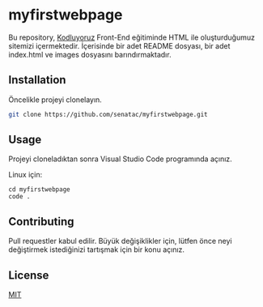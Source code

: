 # myfirstwebpage
Bu repository, [Kodluyoruz](https://kodluyoruz.org) Front-End eğitiminde HTML ile oluşturduğumuz sitemizi içermektedir. İçerisinde bir adet README dosyası, bir adet index.html ve images dosyasını barındırmaktadır.

## Installation

Öncelikle projeyi clonelayın. 

```bash
git clone https://github.com/senatac/myfirstwebpage.git
```

## Usage

Projeyi cloneladıktan sonra Visual Studio Code programında açınız.

Linux için:
```linux
cd myfirstwebpage
code .
```

## Contributing

Pull requestler kabul edilir. Büyük değişiklikler için, lütfen önce neyi değiştirmek istediğinizi tartışmak için bir konu açınız.

## License
[MIT](https://choosealicense.com/licenses/mit/)